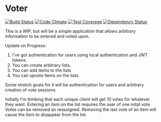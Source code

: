 Voter
===========

[![Build Status](https://travis-ci.org/claydiffrient/voter.svg?branch=master)](https://travis-ci.org/claydiffrient/voter)
[![Code Climate](https://codeclimate.com/github/claydiffrient/voter/badges/gpa.svg)](https://codeclimate.com/github/claydiffrient/voter)
[![Test Coverage](https://codeclimate.com/github/claydiffrient/voter/badges/coverage.svg)](https://codeclimate.com/github/claydiffrient/voter/coverage)
[![Dependency Status](https://david-dm.org/claydiffrient/voter.svg)](https://david-dm.org/claydiffrient/voter)

This is a WIP, but will be a simple application that allows
arbitrary information to be entered and voted upon.

Update on Progress:
  1. I've got authentication for users using local authentication
     and JWT tokens.
  2. You can create arbitrary lists.
  3. You can add items to the lists
  4. You can upvote items on the lists.

Some stretch goals for it will be authentication for users
and arbitrary creation of vote sessions.

Initially I'm thinking that each unique client will get 10 votes
for whatever they want.  Entering an item on the list requires the
user of one inital vote.  Votes can be removed an reassigned.  Removing
the last vote of an item will cause the item to disappear from the
list.
